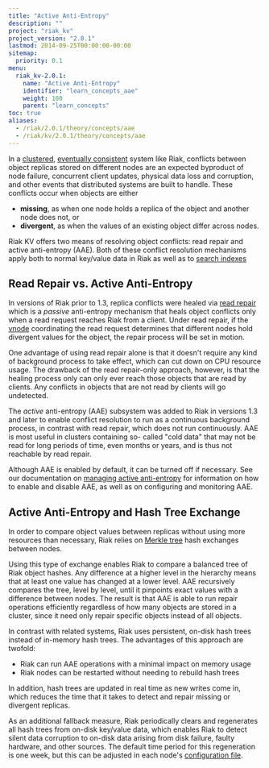```yaml
---
title: "Active Anti-Entropy"
description: ""
project: "riak_kv"
project_version: "2.0.1"
lastmod: 2014-09-25T00:00:00-00:00
sitemap:
  priority: 0.1
menu:
  riak_kv-2.0.1:
    name: "Active Anti-Entropy"
    identifier: "learn_concepts_aae"
    weight: 100
    parent: "learn_concepts"
toc: true
aliases:
  - /riak/2.0.1/theory/concepts/aae
  - /riak/kv/2.0.1/theory/concepts/aae
---
```


[cluster ops v3 mdc]: {{<baseurl>}}riak/kv/2.0.1/using/cluster-operations/v3-multi-datacenter
[cluster ops aae]: {{<baseurl>}}riak/kv/2.0.1/using/cluster-operations/active-anti-entropy
[concept clusters]: {{<baseurl>}}riak/kv/2.0.1/learn/concepts/clusters
[concept eventual consistency]: {{<baseurl>}}riak/kv/2.0.1/learn/concepts/eventual-consistency
[config aae]: {{<baseurl>}}riak//2.0.1/configuring/reference/#active-anti-entropy
[glossary read rep]: {{<baseurl>}}riak/kv/2.0.1/learn/glossary/#read-repair
[glossary vnode]: {{<baseurl>}}riak/kv/2.0.1/learn/glossary/#vnode
[Merkle tree]: http://en.wikipedia.org/wiki/Merkle_tree
[usage search]: {{<baseurl>}}riak/kv/2.0.1/developing/usage/search

In a [clustered][concept clusters], [eventually consistent][concept eventual consistency] system like Riak, conflicts between object replicas stored
on different nodes are an expected byproduct of node failure, concurrent
client updates, physical data loss and corruption, and other events that
distributed systems are built to handle. These conflicts occur when
objects are either

* **missing**, as when one node holds a replica of the object and
  another node does not, or
* **divergent**, as when the values of an existing object differ across
  nodes.

Riak KV offers two means of resolving object conflicts: read repair and
active anti-entropy (AAE). Both of these conflict resolution mechanisms
apply both to normal key/value data in Riak as well as to
[search indexes][usage search]

## Read Repair vs. Active Anti-Entropy

In versions of Riak prior to 1.3, replica conflicts were healed via
[read repair][glossary read rep] which is a _passive_
anti-entropy mechanism that heals object conflicts only when a read
request reaches Riak from a client. Under read repair, if the
[vnode][glossary vnode] coordinating the read request determines
that different nodes hold divergent values for the object, the repair
process will be set in motion.

One advantage of using read repair alone is that it doesn't require any
kind of background process to take effect, which can cut down on CPU
resource usage. The drawback of the read repair-only approach, however,
is that the healing process only can only ever reach those objects that
are read by clients. Any conflicts in objects that are not read by
clients will go undetected.

The _active_ anti-entropy (AAE) subsystem was added to Riak in
versions 1.3 and later to enable conflict resolution to run as a
continuous background process, in contrast with read repair, which does
not run continuously. AAE is most useful in clusters containing so-
called "cold data" that may not be read for long periods of time, even
months or years, and is thus not reachable by read repair.

Although AAE is enabled by default, it can be turned off if necessary.
See our documentation on [managing active anti-entropy][cluster ops aae]
for information on how to enable and disable AAE, as well as on configuring
and monitoring AAE.

## Active Anti-Entropy and Hash Tree Exchange

In order to compare object values between replicas without using more
resources than necessary, Riak relies on [Merkle
tree] hash exchanges between
nodes.

Using this type of exchange enables Riak to compare a balanced tree of
Riak object hashes. Any difference at a higher level in the hierarchy
means that at least one value has changed at a lower level. AAE
recursively compares the tree, level by level, until it pinpoints exact
values with a difference between nodes. The result is that AAE is able
to run repair operations efficiently regardless of how many objects are
stored in a cluster, since it need only repair specific objects instead
of all objects.

In contrast with related systems, Riak uses persistent, on-disk hash
trees instead of in-memory hash trees. The advantages of this approach
are twofold:

* Riak can run AAE operations with a minimal impact on memory usage
* Riak nodes can be restarted without needing to rebuild hash trees

In addition, hash trees are updated in real time as new writes come in,
which reduces the time that it takes to detect and repair missing or
divergent replicas.

As an additional fallback measure, Riak periodically clears and
regenerates all hash trees from on-disk key/value data, which enables
Riak to detect silent data corruption to on-disk data arising from disk
failure, faulty hardware, and other sources. The default time period for
this regeneration is one week, but this can be adjusted in each node's
[configuration file][config aae].
